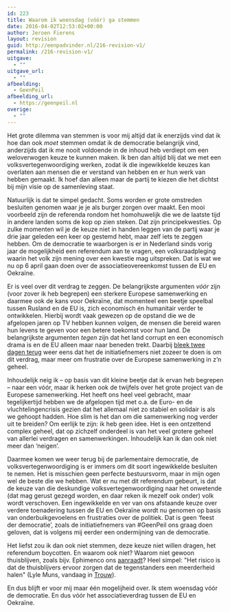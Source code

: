 ```yaml
---
id: 223
title: Waarom ik woensdag (vóór) ga stemmen
date: 2016-04-02T12:53:02+00:00
author: Jeroen Fierens
layout: revision
guid: http://eenpadvinder.nl/216-revision-v1/
permalink: /216-revision-v1/
uitgave:
  - ""
uitgave_url:
  - ""
afbeelding:
  - GeenPeil
afbeelding_url:
  - https://geenpeil.nl
overige:
  - ""
---
```

Het grote dilemma van stemmen is voor mij altijd dat ik enerzijds vind dat ik hoe dan ook *moet* stemmen omdat ik de democratie belangrijk vind, anderzijds dat ik me nooit voldoende in de inhoud heb verdiept om een weloverwogen keuze te kunnen maken. Ik ben dan altijd blij dat we met een volksvertegenwoordiging werken, zodat ik die ingewikkelde keuzes kan overlaten aan mensen die er verstand van hebben en er hun werk van hebben gemaakt. Ik hoef dan alleen maar de partij te kiezen die het dichtst bij mijn visie op de samenleving staat.

Natuurlijk is dat te simpel gedacht. Soms worden er grote omstreden besluiten genomen waar je je als burger zorgen over maakt. Een mooi voorbeeld zijn de referenda rondom het homohuwelijk die we de laatste tijd in andere landen soms de kop op zien steken. Dat zijn principekwesties. Op zulke momenten wil je de keuze niet in handen leggen van de partij waar je drie jaar geleden een keer op gestemd hebt, maar zelf iets te zeggen hebben. Om de democratie te waarborgen is er in Nederland sinds vorig jaar de mogelijkheid een referendum aan te vragen, een volksraadpleging waarin het volk zijn mening over een kwestie mag uitspreken. Dat is wat we nu op 6 april gaan doen over de associatieovereenkomst tussen de EU en Oekraïne.

Er is veel over dit verdrag te zeggen. De belangrijkste argumenten *vóór* zijn (voor zover ik heb begrepen) een sterkere Europese samenwerking en daarmee ook de kans voor Oekraïne, dat momenteel een beetje speelbal tussen Rusland en de EU is, zich economisch én humanitair verder te ontwikkelen. Hierbij wordt vaak gewezen op de opstand die we de afgelopen jaren op TV hebben kunnen volgen, de mensen die bereid waren hun levens te geven voor een betere toekomst voor hun land. De belangrijkste argumenten *tegen* zijn dat het land corrupt en een economisch drama is en de EU alleen maar naar beneden trekt. Daarbij [bleek twee dagen terug](https://blendle.com/i/nrc-handelsblad/bedenkers-referendum-willen-nederland-uit-eu/bnl-nrc-20160331-1_01_9) weer eens dat het de initiatiefnemers niet zozeer te doen is om dit verdrag, maar meer om frustratie over de Europese samenwerking in z’n geheel.

Inhoudelijk neig ik – op basis van dit kleine beetje dat ik ervan heb begrepen – naar een vóór, maar ik herken ook de twijfels over het grote project van de Europese samenwerking. Het heeft ons heel veel gebracht, maar tegelijkertijd hebben we de afgelopen tijd met o.a. de Euro- en de vluchtelingencrisis gezien dat het allemaal niet zo stabiel en solidair is als we gehoopt hadden. Hoe slim is het dan om die samenwerking nog verder uit te breiden? Om eerlijk te zijn: ik heb geen idee. Het is een ontzettend complex geheel, dat op zichzelf onderdeel is van het veel grotere geheel van allerlei verdragen en samenwerkingen. Inhoudelijk kan ik dan ook niet meer dan ‘neigen’.

Daarmee komen we weer terug bij de parlementaire democratie, de volksvertegenwoordiging is er immers om dit soort ingewikkelde besluiten te nemen. Het is misschien geen perfecte bestuursvorm, maar in mijn ogen wel de beste die we hebben. Wat er nu met dit referendum gebeurt, is dat de keuze van die deskundige volksvertegenwoordiging naar het onwetende (dat mag gerust gezegd worden, en daar reken ik mezelf ook onder) volk wordt verschoven. Een ingewikkelde en ver van ons afstaande keuze over verdere toenadering tussen de EU en Oekraïne wordt nu genomen op basis van onderbuikgevoelens en frustraties over de politiek. Dat is geen ‘feest der democratie’, zoals de initiatiefnemers van #GeenPeil ons graag doen geloven, dat is volgens mij eerder een ondermijning van de democratie.

Het liefst zou ik dan ook niet stemmen, deze keuze niet willen dragen, het referendum boycotten. En waarom ook niet? Waarom niet gewoon thuisblijven, zoals bijv. Ephimenco ons [aanraadt](https://blendle.com/i/trouw/zomerdingetje/bnl-trn-20160402-6160413)? Heel simpel: "Het risico is dat de thuisblijvers ervoor zorgen dat de tegenstanders een meerderheid halen" (Lyle Muns, vandaag in [Trouw](https://blendle.com/i/trouw/en-nu-is-jong-groen-links-toch-voor/bnl-trn-20160402-6161666)). 

En dus blijft er voor mij maar één mogelijheid over. Ik stem woensdag vóór de democratie. En dus vóór het associatieverdrag tussen de EU en Oekraïne.
